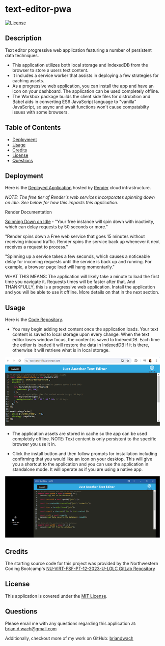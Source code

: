 # text-editor-pwa

[![License](https://img.shields.io/badge/License-MIT-blue.svg)](http://choosealicense.com/licenses/mit/)


## Description

Text editor progressive web application featuring a number of persistent data techniques.

- This application utilizes both local storage and IndexedDB from the browser to store a users text content.  
- It includes a service worker that assists in deploying a few strategies for caching assets.
- As a progressive web application, you can install the app and have an icon on your dashboard.  The application can be used completely offline.
- The Workbox package builds the client side files for distrubition and Babel aids in converting ES6 JavaScript language to "vanilla" JavaScript, so async and await functions won't cause compatabilty issues with some browsers.


## Table of Contents

- [Deployment](#deployment)
- [Usage](#usage)
- [Credits](#credits)
- [License](#license)
- [Questions](#questions)


## Deployment

Here is the [Deployed Application](https://text-editor-i76a.onrender.com/) hosted by [Render](https://render.com/) cloud infrastructure.

*NOTE: The free tier of Render's web services incorporates spinning down on idle.  See below for how this impacts this application.*

Render Documentation

[Spinning Down on Idle](https://docs.render.com/free#spinning-down-on-idle) - "Your free instance will spin down with inactivity, which can delay requests by 50 seconds or more."

"Render spins down a Free web service that goes 15 minutes without receiving inbound traffic. Render spins the service back up whenever it next receives a request to process."

"Spinning up a service takes a few seconds, which causes a noticeable delay for incoming requests until the service is back up and running. For example, a browser page load will hang momentarily."

WHAT THIS MEANS: The application will likely take a minute to load the first time you navigate it.  Requests times will be faster after that.  And THANKFULLY, this is a progressive web application.  Install the application and you will be able to use it offline.  More details on that in the next section. 


## Usage

Here is the [Code Repository](https://github.com/briandwach/text-editor-pwa).

- You may begin adding text content once the application loads.  Your text content is saved to local storage upon every change.  When the text editor loses window focus, the content is saved to IndexedDB.  Each time the editor is loaded it will restore the data in IndexedDB if it is there, otherwise it will retrieve what is in local storage.    

![Text editor view in browser](./screenshots/browser.png)  

- The application assets are stored in cache so the app can be used completely offline.  NOTE: Text content is only persistent to the specific browser you use it in.

- Click the install button and then follow prompts for installation including confirming that you would like an icon on your desktop.  This will give you a shortcut to the application and you can use the application in standalone mode.  It will operate as if you are using a native app.  

![Text editor in standalone](./screenshots/pwa.png)  

## Credits
The starting source code for this project was provided by the Northwestern Coding Bootcamp's [NU-VIRT-FSF-PT-12-2023-U-LOLC GitLab Repository](https://git.bootcampcontent.com/Northwestern-University/NU-VIRT-FSF-PT-12-2023-U-LOLC/-/tree/main/19-PWA/02-Challenge/Develop?ref_type=heads)

## License
This application is covered under the [MIT License](http://choosealicense.com/licenses/mit/).

## Questions
Please email me with any questions regarding this application at: brian.d.wach@gmail.com

Additionally, checkout more of my work on GitHub: [briandwach](https://github.com/briandwach)
